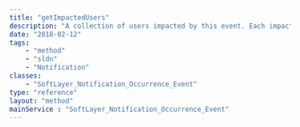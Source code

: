 ```yaml
---
title: "getImpactedUsers"
description: "A collection of users impacted by this event. Each impacted user record relates directly to a [SoftLayer_User_Customer](reference/datatypes/SoftLayer_User_Customer)."
date: "2018-02-12"
tags:
    - "method"
    - "sldn"
    - "Notification"
classes:
    - "SoftLayer_Notification_Occurrence_Event"
type: "reference"
layout: "method"
mainService : "SoftLayer_Notification_Occurrence_Event"
---
```

